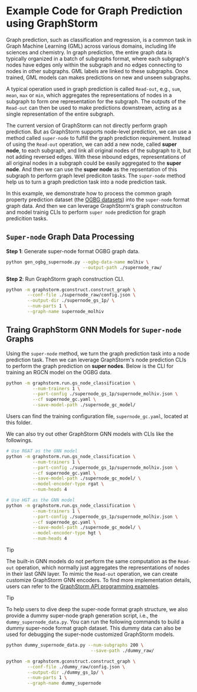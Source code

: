 # Example Code for Graph Prediction using GraphStorm
Graph prediction, such as classification and regression, is a common task in Graph Machine
Learning (GML) across various domains, including life sciences and chemistry. In graph prediction,
the entire graph data is typically organized in a batch of subgraphs format, where each subgraph's
nodes have edges only within the subgraph and no edges connecting to nodes in other subgraphs. GML
labels are linked to these subgraphs. Once trained, GML models can makes predictions on new and unseen subgraphs.

A typical operation used in graph prediction is called `Read-out`, e.g., `sum`, `mean`, `max` or
`min`, which aggregates the representations of nodes in a subgraph to form one representation for
the subgraph. The outputs of the `Read-out` can then be used to make predictions downstream, acting as a single representation of the entire subgraph.

The current version of GraphStorm can not directly perform graph prediction. But as GraphStorm
supports node-level prediction, we can use a method called `super-node` to fulfill the graph 
prediction requirement. Instead of using the `Read-out` operation, we can add a new node, called 
**super node**, to each subgraph, and link all original nodes of the subgraph to it, but not 
adding reversed edges. With these inbound edges, representations of all original nodes in a 
subgraph could be easily aggregated to the **super node**. And then we can use the **super node** 
as the repsentation of this subgraph to perform graph level prediciton tasks. The `super-node` 
method help us to turn a graph prediction task into a node prediction task.

In this example, we demonstrate how to process the common graph property prediction dataset 
(the [OGBG datasets](https://ogb.stanford.edu/docs/graphprop/)) into the `super-node` format 
graph data. And then we can leverage GraphStorm's graph construciton and model trainig CLIs 
to perform `super node` prediction for graph predicition tasks.

## `Super-node` Graph Data Processing

**Step 1**: Generate super-node format OGBG graph data.
``` bash
python gen_ogbg_supernode.py --ogbg-data-name molhiv \
                             --output-path ./supernode_raw/
```

**Step 2**: Run GraphStorm graph construction CLI.
``` bash
python -m graphstorm.gconstruct.construct_graph \
        --conf-file ./supernode_raw/config.json \
        --output-dir ./supernode_gs_1p/ \
        --num-parts 1 \
        --graph-name supernode_molhiv
```

## Traing GraphStorm GNN Models for `Super-node` Graphs

Using the `super-node` method, we turn the graph prediction task into a node prediction task. 
Then we can leverage GraphStorm's node prediction CLIs to perform the graph prediction on 
**super nodes**. Below is the CLI for training an RGCN model on the OGBG data.

``` bash
python -m graphstorm.run.gs_node_classification \
          --num-trainers 1 \
          --part-config ./supernode_gs_1p/supernode_molhiv.json \
          --cf supernode_gc.yaml \
          --save-model-path ./supernode_gc_model/
```

Users can find the training configuration file, `supernode_gc.yaml`, located at this folder.

We can also try out other GraphStorm GNN models with CLIs like the followings.

``` bash
# Use RGAT as the GNN model
python -m graphstorm.run.gs_node_classification \
          --num-trainers 1 \
          --part-config ./supernode_gs_1p/supernode_molhiv.json \
          --cf supernode_gc.yaml \
          --save-model-path ./supernode_gc_model/ \
          --model-encoder-type rgat \
          --num-heads 4
```

``` bash
# Use HGT as the GNN model
python -m graphstorm.run.gs_node_classification \
          --num-trainers 1 \
          --part-config ./supernode_gs_1p/supernode_molhiv.json \
          --cf supernode_gc.yaml \
          --save-model-path ./supernode_gc_model/ \
          --model-encoder-type hgt \
          --num-heads 4
```

> [!TIP]
> The built-in GNN models do not perform the same computation as the `Read-out` operation, which 
> normally just aggregates the representations of nodes in their last GNN layer. To mimic the 
> `Read-out` operation, we can create customize GraphStorm GNN encoders. To find more 
> implementation details, users can refer to the [GraphStorm API programming examples](https://graphstorm.readthedocs.io/en/latest/api/notebooks/index.html).


> [!TIP]
> To help users to dive deep the super-node format graph structure, we also provide a dummy 
> super-node graph generation script, i.e., the `dummy_supernode_data.py`. You can run the 
> following commands to build a dummy super-node format graph dataset. This dummy data can 
> also be used for debugging the super-node customized GraphStorm models.

``` bash
python dummy_supernode_data.py --num-subgraphs 200 \
                                --save-path ./dummy_raw/

python -m graphstorm.gconstruct.construct_graph \
        --conf-file ./dummy_raw/config.json \
        --output-dir ./dummy_gs_1p/ \
        --num-parts 1 \
        --graph-name dummy_supernode
```
